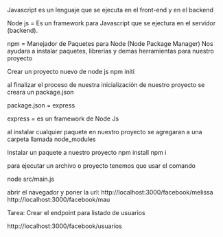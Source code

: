 Javascript es un lenguaje que se ejecuta en el front-end y en el backend

Node js = Es un framework para Javascript que se ejectura en el servidor (backend).

npm = Manejador de Paquetes para Node (Node Package Manager) 
Nos ayudara a instalar paquetes, librerias y demas herramientas para nuestro proyecto

Crear un proyecto nuevo de node js
npm initi

al finalizar el proceso de nuestra inicialización de nuestro proyecto se creara un package.json

package.json = express

express = es un framework de Node Js 

al instalar cualquier paquete en nuestro proyecto se agregaran a una carpeta llamada node_modules

Instalar un paquete a nuestro proyecto
npm install 
npm i 

para ejecutar un archivo o proyecto tenemos que usar el comando

node src/main.js

abrir el navegador y poner la url: 
http://localhost:3000/facebook/melissa 
http://localhost:3000/facebook/mau

Tarea:  Crear el endpoint para listado de usuarios

http://localhost:3000/facebook/usuarios
